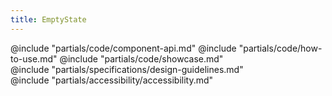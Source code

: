 ```yaml
---
title: EmptyState
---
```


<section id="section-code" data-markdown="1">
  @include "partials/code/component-api.md"
  @include "partials/code/how-to-use.md"
  @include "partials/code/showcase.md"
</section>

<section id="section-specifications" data-markdown="1">
  @include "partials/specifications/design-guidelines.md"
</section>

<section id="section-accessibility" data-markdown="1">
  @include "partials/accessibility/accessibility.md"
</section>

